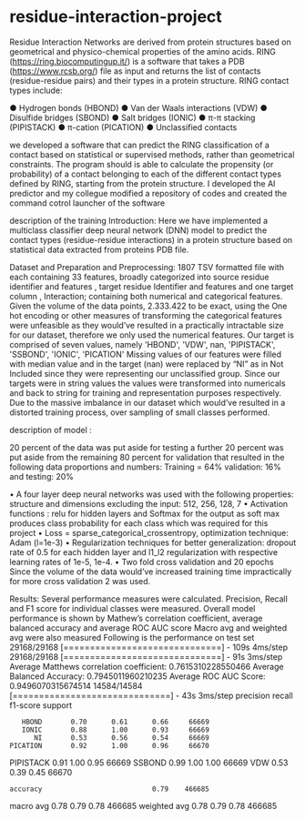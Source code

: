 # residue-interaction-project
Residue Interaction Networks are derived from protein structures based on geometrical and physico-chemical properties of the amino acids. RING (https://ring.biocomputingup.it/) is a software that takes a PDB (https://www.rcsb.org/) file as input and returns the list of contacts (residue-residue pairs) and their types in a protein structure. RING contact types include:

●	Hydrogen bonds (HBOND)
●	Van der Waals interactions (VDW)
●	Disulfide bridges (SBOND)
●	Salt bridges (IONIC)
●	π-π stacking (PIPISTACK) 
●	π-cation (PICATION)
●	Unclassified contacts

we developed a software that can predict the RING classification of a contact based on statistical or supervised methods, rather than geometrical constraints. The program should is able to calculate the propensity (or probability) of a contact belonging to each of the different contact types defined by RING, starting from the protein structure.
I developed the AI predictor and my collegue modified a repository of codes and created the command cotrol launcher of the software

description of the training 
Introduction:
Here we have implemented a multiclass classifier deep neural network (DNN) model to predict the contact types (residue-residue interactions) in a protein structure based on statistical data extracted from proteins PDB file.

Dataset and Preparation and Preprocessing:
1807 TSV formatted file with each containing 33 features, broadly categorized into source residue identifier and features , target residue Identifier and features and one target column , Interaction; containing both numerical and categorical features.
Given the volume of the data points, 2.333.422 to be exact, using the One hot encoding or other measures of transforming the categorical features were unfeasible as they would’ve resulted in a practically intractable size for our dataset, therefore we only used the numerical features.
Our target is comprised of seven values, namely 'HBOND', 'VDW', nan, 'PIPISTACK', 'SSBOND', 'IONIC', 'PICATION'
Missing values of our features were filled with median value and in the target (nan) were replaced by “NI” as in Not Included since they were representing our unclassified group.
Since our targets were in string values the values were transformed into numericals and back to string for training and representation purposes respectively.
Due to the massive imbalance in our dataset which would’ve resulted in a distorted training process, over sampling of small classes performed.


description of model :

20 percent of the data was put aside for testing a further 20 percent was put aside from the remaining 80 percent for validation that resulted in the following data proportions and numbers:
Training = 64% validation: 16% and testing: 20%

•	A four layer deep neural networks was used with the following properties:
structure and dimensions excluding the input:  512, 256, 128, 7
•	Activation functions : relu for hidden layers and Softmax for the output as soft max produces class probability for each class which was required for this project
•	Loss = sparse_categorical_crossentropy, optimization technique: Adam (l=1e-3)
•	Regularization techniques for better generalization: dropout rate of 0.5 for each hidden layer and l1_l2 regularization with respective learning rates of 1e-5, 1e-4.
•	Two fold cross validation and 20 epochs
Since the volume of the data would’ve increased training time impractically for more cross validation 2 was used.


Results:
Several performance measures were calculated. Precision, Recall and F1 score for individual classes were measured. Overall model performance is shown by Mathew’s correlation coefficient, average balanced accuracy and average ROC AUC score
Macro avg and weighted avg were also measured 
Following is the performance on test set
29168/29168 [==============================] - 109s 4ms/step
29168/29168 [==============================] - 91s 3ms/step
Average Matthews correlation coefficient: 0.7615310228550466
Average Balanced Accuracy: 0.7945011960210235
Average ROC AUC Score: 0.9496070315674514
14584/14584 [==============================] - 43s 3ms/step
              precision    recall  f1-score   support

       HBOND       0.70      0.61      0.66     66669
       IONIC       0.88      1.00      0.93     66669
          NI       0.53      0.56      0.54     66669
    PICATION       0.92      1.00      0.96     66670
   PIPISTACK       0.91      1.00      0.95     66669
      SSBOND       0.99      1.00      1.00     66669
         VDW       0.53      0.39      0.45     66670

    accuracy                           0.79    466685
   macro avg       0.78      0.79      0.78    466685
weighted avg       0.78      0.79      0.78    466685
